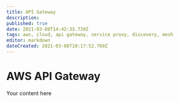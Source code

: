 ```yaml
---
title: API Gateway
description: 
published: true
date: 2021-03-08T14:42:33.739Z
tags: aws, cloud, api gateway, service proxy, discovery, mesh
editor: markdown
dateCreated: 2021-03-08T10:17:52.769Z
---
```


# AWS API Gateway
Your content here
